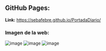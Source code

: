 ## **GitHub Pages:** 
**Link:** https://sebafebre.github.io/PortadaDiario/ 

### **Imagen de la web:**

![image](https://github.com/sebafebre/PortadaDiario/assets/85856725/46a94322-bff1-4186-b7e9-5ca74104cf5a)
![image](https://github.com/sebafebre/PortadaDiario/assets/85856725/d0d17f88-c325-4b61-b98d-a2ec1f13c3a2)
![image](https://github.com/sebafebre/PortadaDiario/assets/85856725/f946fc95-be44-4569-8ccd-078e917dc9b1)
